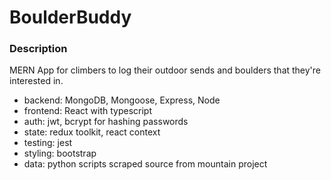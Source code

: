# BoulderBuddy

### Description

MERN App for climbers to log their outdoor sends and boulders that they're interested in. 
- backend: MongoDB, Mongoose, Express, Node
- frontend: React with typescript
- auth: jwt, bcrypt for hashing passwords
- state: redux toolkit, react context
- testing: jest
- styling: bootstrap
- data: python scripts scraped source from mountain project